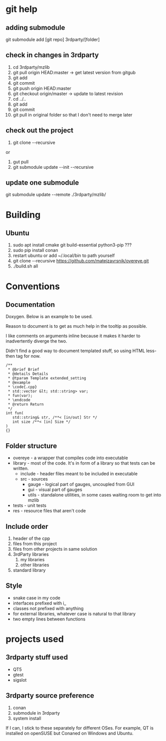  
# git help

## adding submodule

git submodule add [git repo] 3rdparty/[folder]

## check in changes in 3rdparty

1) cd 3rdparty/mzlib
2) git pull origin HEAD:master -> get latest version from gitgub
2) git add
3) git commit
4) git push origin HEAD:master
5) git checkout origin/master -> update to latest revision
6) cd ../..
7) git add
8) git commit
9) git pull in original folder so that I don't need to merge later

## check out the project

1) git clone <repository name> --recursive

or

1) gut pull
2) git submodule update --init --recursive

## update one submodule

git submodule update --remote ./3rdparty/mzlib/

# Building

## Ubuntu

1) sudo apt install cmake git build-essential python3-pip ???
2) sudo pip install conan
3) restart ubuntu or add ~/.local/bin to path yourself
4) git clone --recursive https://github.com/matejzavrsnik/overeye.git
5) ./build.sh all

# Conventions

## Documentation

Doxygen. Below is an example to be used.

Reason to document is to get as much help in the tooltip as possible.

I like comments on arguments inline because it makes it harder to inadvertently diverge the two.

Didn't find a good way to document templated stuff, so using HTML less-then tag for now.

    /**
     * @brief Brief
     * @details Details
     * @tparam Template extended_setting
     * @example
     * \code{.cpp}
     * std::vector &lt; std::string> var;
     * fun(var);
     * \endcode
     * @return Return
     */
    int fun(
       std::string& str, /**< [in/out] Str */
       int size /**< [in] Size */ 
    )
    {} 

## Folder structure

- overeye - a wrapper that compiles code into executable
- library - most of the code. It's in form of a library so that tests can be written.
  - include - header files meant to be included in executable
  - src - sources
    - gauge - logical part of gauges, uncoupled from GUI
    - gui - visual part of gauges
    - utils - standalone utilities, in some cases waiting room to get into mzlib
- tests - unit tests
- res - resource files that aren't code
  
## Include order

1) header of the cpp
2) files from this project
3) files from other projects in same solution
4) 3rdParty libraries
   1) my libraries
   2) other libraries
5) standard library

## Style

- snake case in my code
- interfaces prefixed with i_
- classes not prefixed with anything
- for external libraries, whatever case is natural to that library
- two empty lines between functions

# projects used

## 3rdparty stuff used

- QT5
- gtest
- sigslot

## 3rdparty source preference

1) conan
2) submodule in 3rdparty
4) system install

If I can, I stick to these separately for different OSes. For example, QT is installed on openSUSE but Conaned on Windows and Ubuntu.